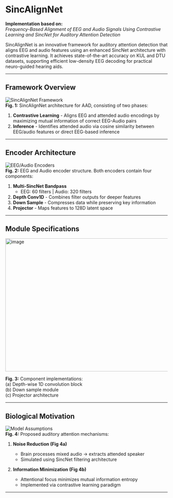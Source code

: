 # SincAlignNet

**Implementation based on:**  
*Frequency-Based Alignment of EEG and Audio Signals Using Contrastive Learning and SincNet for Auditory Attention Detection*  

SincAlignNet is an innovative framework for auditory attention detection that aligns EEG and audio features using an enhanced SincNet architecture with contrastive learning. It achieves state-of-the-art accuracy on KUL and DTU datasets, supporting efficient low-density EEG decoding for practical neuro-guided hearing aids.

---

## Framework Overview
![SincAlignNet Framework](https://github.com/user-attachments/assets/0cd0c99a-a2b9-432c-bf9e-f89404e5923c)  
**Fig. 1:** SincAlignNet architecture for AAD, consisting of two phases:  
1. **Contrastive Learning** - Aligns EEG and attended audio encodings by maximizing mutual information of correct EEG-Audio pairs  
2. **Inference** - Identifies attended audio via cosine similarity between EEG/audio features or direct EEG-based inference

---

## Encoder Architecture
![EEG/Audio Encoders](https://github.com/user-attachments/assets/3145356c-75be-4f29-9461-3050ee99677a)  
**Fig. 2:** EEG and Audio encoder structure. Both encoders contain four components:  
1. **Multi-SincNet Bandpass**  
   - EEG: 60 filters | Audio: 320 filters  
2. **Depth Conv1D** - Combines filter outputs for deeper features  
3. **Down Sample** - Compresses data while preserving key information  
4. **Projector** - Maps features to 128D latent space  

---

## Module Specifications
<img width="525" height="414" alt="image" src="https://github.com/user-attachments/assets/b74521b9-c58e-41f2-8865-4205f79812d5" />

**Fig. 3:** Component implementations:  
(a) Depth-wise 1D convolution block  
(b) Down sample module  
(c) Projector architecture  

---

## Biological Motivation
![Model Assumptions](https://github.com/user-attachments/assets/1685dee1-f077-4200-a9c4-dc88f8ca806e)  
**Fig. 4:** Proposed auditory attention mechanisms:  
1. **Noise Reduction (Fig 4a)**  
   - Brain processes mixed audio → extracts attended speaker  
   - Simulated using SincNet filtering architecture  

2. **Information Minimization (Fig 4b)**  
   - Attentional focus minimizes mutual information entropy  
   - Implemented via contrastive learning paradigm  

---
